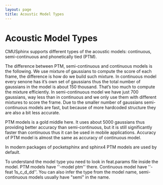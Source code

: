 ```yaml
---
layout: page 
title: Acoustic Model Types
---
```

# Acoustic Model Types

CMUSphinx supports different types of the acoustic models: continuous, 
semi-continuous and phonetically tied (PTM). 

The difference between PTM, semi-continuous and continuous models is the 
following. We use mixture of gaussians to compute the score of each frame, the 
difference is how do we build such mixture. In continuous model every senone 
has it’s own set of gaussians thus the total number of gaussians in the model 
is about 150 thousand. That’s too much to compute the mixture efficiently. In 
semi-continuous model we have just 700 gaussians, way less than in continuous 
and we only use them with different mixtures to score the frame. Due to the 
smaller number of gaussians semi-continuous models are fast, but because of 
more hardcoded structure they are also a bit less accurate. 

PTM models is a gold middle here. It uses about 5000 gaussians thus providing 
better accuracy than semi-continuous, but it is still significantly faster than 
continuous thus it can be used in mobile applications. Accuracy of PTM model is 
almost the same as accuracy of continuous model.

In modern packages of pocketsphinx and sphinx4 PTM models are used by default.

To understand the model type you need to look in feat.params file inside the 
model. PTM models have ''-model ptm'' there. Continuous model have ''-feat 
1s_c_d_dd''. You can also infer the type from the model name, semi-continuous 
models usually have "semi" in the name.


